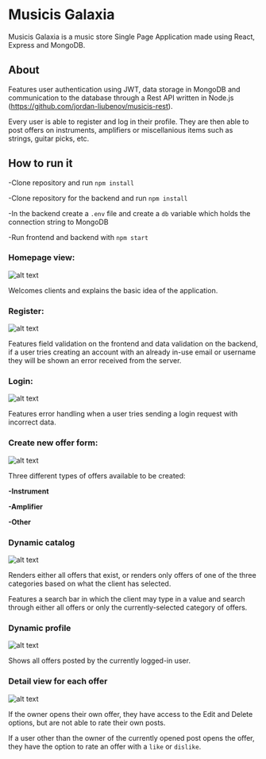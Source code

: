 # Musicis Galaxia

Musicis Galaxia is a music store Single Page Application made using React, Express and MongoDB.

## About

Features user authentication using JWT, data storage in MongoDB and communication to the database
through a Rest API written in Node.js (https://github.com/jordan-liubenov/musicis-rest).

Every user is able to register and log in their profile. They are then able to post offers on instruments, amplifiers or miscellanious items such as strings, guitar picks, etc.

## How to run it

-Clone repository and run `npm install`

-Clone repository for the backend and run `npm install`

-In the backend create a `.env` file and create a `db` variable which holds the connection string to MongoDB

-Run frontend and backend with `npm start`

### Homepage view:

![alt text](https://i.ibb.co/f26fFDV/image.png)

Welcomes clients and explains the basic idea of the application.

### Register:

![alt text](https://i.ibb.co/cKBQMFy/image.png)

Features field validation on the frontend and data validation on the backend, if a user tries creating an account with an already in-use email or username they will be shown an error received from the server.

### Login:

![alt text](https://i.ibb.co/x6yMCvV/image.png)

Features error handling when a user tries sending a login request with incorrect data.

### Create new offer form:

![alt text](https://i.ibb.co/mJtjcTX/image.png)

Three different types of offers available to be created:

**-Instrument**

**-Amplifier**

**-Other**

### Dynamic catalog

![alt text](https://i.ibb.co/17KjjvH/image.png)

Renders either all offers that exist, or renders only offers of one of the three categories based on what the client has selected.

Features a search bar in which the client may type in a value and search through either all offers or only the currently-selected category of offers.

### Dynamic profile

![alt text](https://i.ibb.co/SvBQNjS/image.png)

Shows all offers posted by the currently logged-in user.

### Detail view for each offer

![alt text](https://i.ibb.co/7RdRcKm/image.png)

If the owner opens their own offer, they have access to the Edit and Delete options, but are not able to rate their own posts.

If a user other than the owner of the currently opened post opens the offer, they have the option to rate an offer with a `like` or `dislike`.
